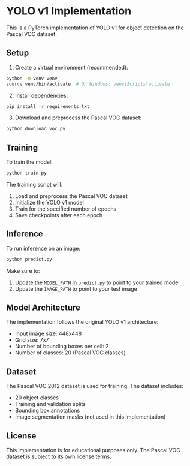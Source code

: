# YOLO v1 Implementation

This is a PyTorch implementation of YOLO v1 for object detection on the Pascal VOC dataset.

## Setup

1. Create a virtual environment (recommended):
```bash
python -m venv venv
source venv/bin/activate  # On Windows: venv\Scripts\activate
```

2. Install dependencies:
```bash
pip install -r requirements.txt
```

3. Download and preprocess the Pascal VOC dataset:
```bash
python download_voc.py
```

## Training

To train the model:

```bash
python train.py
```

The training script will:
1. Load and preprocess the Pascal VOC dataset
2. Initialize the YOLO v1 model
3. Train for the specified number of epochs
4. Save checkpoints after each epoch

## Inference

To run inference on an image:

```bash
python predict.py
```

Make sure to:
1. Update the `MODEL_PATH` in `predict.py` to point to your trained model
2. Update the `IMAGE_PATH` to point to your test image

## Model Architecture

The implementation follows the original YOLO v1 architecture:
- Input image size: 448x448
- Grid size: 7x7
- Number of bounding boxes per cell: 2
- Number of classes: 20 (Pascal VOC classes)

## Dataset

The Pascal VOC 2012 dataset is used for training. The dataset includes:
- 20 object classes
- Training and validation splits
- Bounding box annotations
- Image segmentation masks (not used in this implementation)

## License

This implementation is for educational purposes only. The Pascal VOC dataset is subject to its own license terms. 